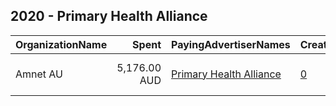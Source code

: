 ## 2020 - Primary Health Alliance 
|OrganizationName|Spent|PayingAdvertiserNames|CreativeUrls|Impressions|Genders|AgeBrackets|CountryCodes|BillingAddresses|CandidateBallotInformation|
|:---|---:|:---|:---|---:|:---|:---|:---|:---|:---|
|Amnet AU|5,176.00 AUD|[Primary Health Alliance](2020/Primary_Health_Alliance.md)|[0](https://www.snap.com/political-ads/asset/cf54bcf8286386b388bdaaaec3e4359150e3e95ce2efb12910f3f3706ca567fc?mediaType=mp4)|928,147||16-35|australia|"105 york street,south melbourne,3205,AU"||
